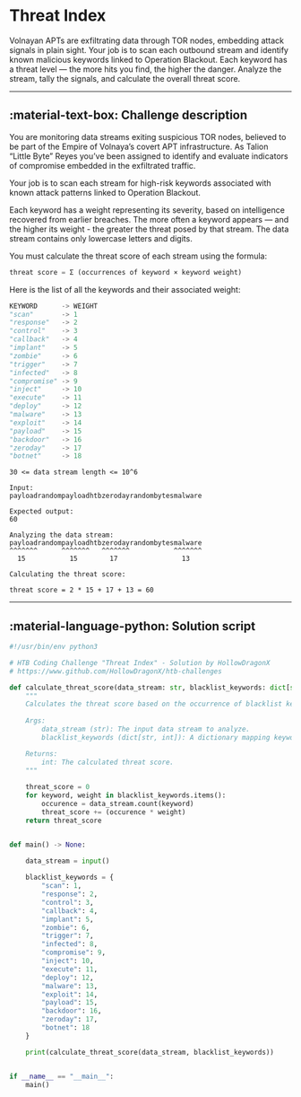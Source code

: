 # Threat Index

Volnayan APTs are exfiltrating data through TOR nodes, embedding attack signals in plain sight. Your job is to scan each outbound stream and identify known malicious keywords linked to Operation Blackout. Each keyword has a threat level — the more hits you find, the higher the danger. Analyze the stream, tally the signals, and calculate the overall threat score.

---
## :material-text-box: Challenge description

You are monitoring data streams exiting suspicious TOR nodes, believed to be part of the Empire of Volnaya’s covert APT infrastructure.
As Talion “Little Byte” Reyes you’ve been assigned to identify and evaluate indicators of compromise embedded in the exfiltrated traffic.

Your job is to scan each stream for high-risk keywords associated with known attack patterns linked to Operation Blackout.

Each keyword has a weight representing its severity, based on intelligence recovered from earlier breaches.
The more often a keyword appears — and the higher its weight - the greater the threat posed by that stream.
The data stream contains only lowercase letters and digits.

You must calculate the threat score of each stream using the formula:

```python
threat score = Σ (occurrences of keyword × keyword weight)
```

Here is the list of all the keywords and their associated weight:

```python
KEYWORD      -> WEIGHT
"scan"       -> 1
"response"   -> 2
"control"    -> 3
"callback"   -> 4
"implant"    -> 5
"zombie"     -> 6
"trigger"    -> 7
"infected"   -> 8
"compromise" -> 9
"inject"     -> 10
"execute"    -> 11
"deploy"     -> 12
"malware"    -> 13
"exploit"    -> 14
"payload"    -> 15
"backdoor"   -> 16
"zeroday"    -> 17
"botnet"     -> 18
```

```
30 <= data stream length <= 10^6
```

```
Input:
payloadrandompayloadhtbzerodayrandombytesmalware
```
```
Expected output:
60
```

```
Analyzing the data stream:
payloadrandompayloadhtbzerodayrandombytesmalware
^^^^^^^      ^^^^^^^   ^^^^^^^           ^^^^^^^
  15           15        17                13

Calculating the threat score:

threat score = 2 * 15 + 17 + 13 = 60
```

---

## :material-language-python: Solution script

```python
#!/usr/bin/env python3

# HTB Coding Challenge "Threat Index" - Solution by HollowDragonX
# https://www.github.com/HollowDragonX/htb-challenges

def calculate_threat_score(data_stream: str, blacklist_keywords: dict[str, int]) -> int:
    """
    Calculates the threat score based on the occurrence of blacklist keywords in a data stream.
    
    Args:
        data_stream (str): The input data stream to analyze.
        blacklist_keywords (dict[str, int]): A dictionary mapping keywords to their threat weights.

    Returns:
        int: The calculated threat score.
    """
    
    threat_score = 0
    for keyword, weight in blacklist_keywords.items():
        occurence = data_stream.count(keyword)
        threat_score += (occurence * weight)
    return threat_score


def main() -> None:
    
    data_stream = input()

    blacklist_keywords = {
        "scan": 1,
        "response": 2,
        "control": 3,
        "callback": 4,
        "implant": 5,
        "zombie": 6,
        "trigger": 7,
        "infected": 8,
        "compromise": 9,
        "inject": 10,
        "execute": 11,
        "deploy": 12,
        "malware": 13,
        "exploit": 14,
        "payload": 15,
        "backdoor": 16,
        "zeroday": 17,
        "botnet": 18
    }

    print(calculate_threat_score(data_stream, blacklist_keywords))


if __name__ == "__main__":
    main()
```